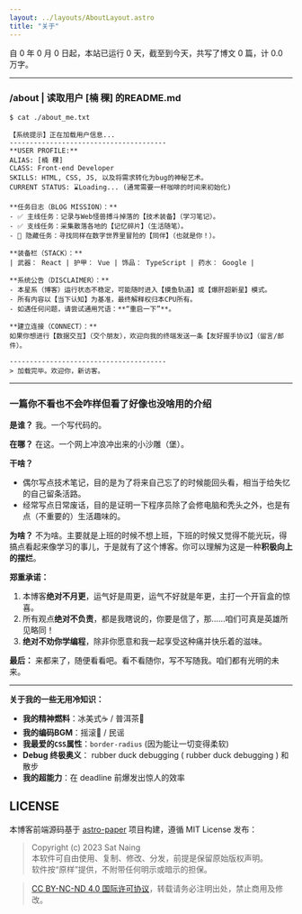 ```yaml
---
layout: ../layouts/AboutLayout.astro
title: "关于"
---
```


自 <span id="start-year" class="font-bold text-accent">0</span> 年 <span id="start-month" class="font-bold text-accent">0</span> 月 <span id="start-day" class="font-bold text-accent">0</span> 日起，本站已运行 <span id="running-days" class="font-bold text-accent">0</span> 天，截至到今天，共写了博文 <span id="total-posts" class="font-bold text-accent">0</span> 篇，计 <span id="total-words" class="font-bold text-accent">0.0</span> 万字。

---
### /about | 读取用户 [楠 稞] 的README.md
```
$ cat ./about_me.txt

【系统提示】正在加载用户信息...
---------------------------------------
**USER PROFILE:**
ALIAS: [楠 稞]
CLASS: Front-end Developer
SKILLS: HTML, CSS, JS, 以及将需求转化为bug的神秘艺术。
CURRENT STATUS: ⌛Loading... (通常需要一杯咖啡的时间来初始化)

**任务日志（BLOG MISSION）：**
- ✅ 主线任务：记录与Web怪兽搏斗掉落的【技术装备】（学习笔记）。
- ✅ 支线任务：采集散落各地的【记忆碎片】（生活随笔）。
- 🎯 隐藏任务：寻找同样在数字世界里冒险的【同伴】（也就是你！）。

**装备栏（STACK）：**
| 武器： React | 护甲： Vue | 饰品： TypeScript | 药水： Google |

**系统公告（DISCLAIMER）：**
- 本星系（博客）运行状态不稳定，可能随时进入【摸鱼轨道】或【爆肝超新星】模式。
- 所有内容以【当下认知】为基准，最终解释权归本CPU所有。
- 如遇任何问题，请尝试通用咒语：**“重启一下”**。

**建立连接（CONNECT）：**
如果你想进行【数据交互】（交个朋友），欢迎向我的终端发送一条【友好握手协议】（留言/邮件）。

---------------------------------------
> 加载完毕。欢迎你，新访客。
```

---

### 一篇你不看也不会咋样但看了好像也没啥用的介绍

**是谁？**
我。一个写代码的。

**在哪？**
在这。一个网上冲浪冲出来的小沙雕（堡）。

**干啥？**
*   偶尔写点技术笔记，目的是为了将来自己忘了的时候能回头看，相当于给失忆的自己留条活路。
*   经常写点日常废话，目的是证明一下程序员除了会修电脑和秃头之外，也是有点（不重要的）生活趣味的。

**为啥？**
不为啥。主要就是上班的时候不想上班，下班的时候又觉得不能光玩，得搞点看起来像学习的事儿，于是就有了这个博客。你可以理解为这是一种**积极向上的摆烂**。

**郑重承诺：**
1.  本博客**绝对不月更**，运气好是周更，运气不好就是年更，主打一个开盲盒的惊喜。
2.  所有观点**绝对不负责**，都是我瞎说的，你要是信了，那……咱们可真是英雄所见略同！
3.  **绝对不劝你学编程**，除非你愿意和我一起享受这种痛并快乐着的滋味。

**最后：**
来都来了，随便看看吧。看不看随你，写不写随我。咱们都有光明的未来。

---

**关于我的一些无用冷知识：**
*   **我的精神燃料**：冰美式☕️ / 普洱茶🍵
*   **我的编码BGM**：摇滚🎸 / 民谣
*   **我最爱的`CSS`属性**：`border-radius` (因为能让一切变得柔软)
*   **Debug 终极奥义**： rubber duck debugging ( rubber duck debugging ) 和散步
*   **我的超能力**：在 deadline 前爆发出惊人的效率

## LICENSE

本博客前端源码基于 <a href="https://github.com/satnaing/astro-paper" target="_blank" rel="noopener noreferrer">astro-paper</a> 项目构建，遵循 MIT License 发布：

> Copyright (c) 2023 Sat Naing  
> 本软件可自由使用、复制、修改、分发，前提是保留原始版权声明。  
> 软件按“原样”提供，不附带任何明示或暗示的担保。

> <a href="https://creativecommons.org/licenses/by-nc-nd/4.0/deed.zh-hans" target="_blank" rel="noopener noreferrer">CC BY-NC-ND 4.0 国际许可协议</a>，转载请务必注明出处，禁止商用及修改。